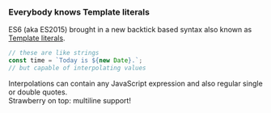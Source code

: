 ### Everybody knows Template literals

<div class="fragment fade-in">
ES6 (aka ES2015) brought in a new backtick based syntax
also known as <a href="https://developer.mozilla.org/en/docs/Web/JavaScript/Reference/Template_literals">Template literals</a>.
</div>

```js
// these are like strings
const time = `Today is ${new Date}.`;
// but capable of interpolating values
```

<div class="fragment fade-in">
Interpolations can contain any JavaScript expression
and also regular single or double quotes.
</div>

<div class="fragment fade-in">
Strawberry on top: multiline support!
</div>
